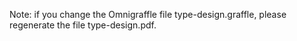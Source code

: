 Note: if you change the Omnigraffle file type-design.graffle, please regenerate
the file type-design.pdf.
